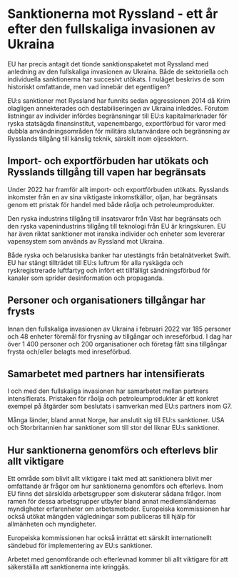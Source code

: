 # Sanktionerna mot Ryssland - ett år efter den fullskaliga invasionen av Ukraina

EU har precis antagit det tionde sanktionspaketet mot Ryssland med anledning av den fullskaliga invasionen av Ukraina. Både de sektoriella och individuella sanktionerna har succesivt utökats. I nuläget beskrivs de som historiskt omfattande, men vad innebär det egentligen?

EU:s sanktioner mot Ryssland har funnits sedan aggressionen 2014 då Krim olagligen annekterades och destabiliseringen av Ukraina inleddes. Förutom listningar av individer infördes begränsningar till EU:s kapitalmarknader för ryska statsägda finansinstitut, vapenembargo, exportförbud för varor med dubbla användningsområden för militära slutanvändare och begränsning av Rysslands tillgång till känslig teknik, särskilt inom oljesektorn.

## Import- och exportförbuden har utökats och Rysslands tillgång till vapen har begränsats

Under 2022 har framför allt import- och exportförbuden utökats. Rysslands inkomster från en av sina viktigaste inkomstkällor, oljan, har begränsats genom ett pristak för handel med både råolja och petroleumprodukter.

Den ryska industrins tillgång till insatsvaror från Väst har begränsats och den ryska vapenindustrins tillgång till teknologi från EU är kringskuren. EU har även riktat sanktioner mot iranska individer och enheter som levererar vapensystem som används av Ryssland mot Ukraina.

Både ryska och belarusiska banker har utestängts från betalnätverket Swift. EU har stängt tillträdet till EU:s luftrum för alla ryskägda och ryskregistrerade luftfartyg och infört ett tillfälligt sändningsförbud för kanaler som sprider desinformation och propaganda.

## Personer och organisationers tillgångar har frysts

Innan den fullskaliga invasionen av Ukraina i februari 2022 var 185 personer och 48 enheter föremål för frysning av tillgångar och inreseförbud. I dag har över 1 400 personer och 200 organisationer och företag fått sina tillgångar frysta och/eller belagts med inreseförbud.

## Samarbetet med partners har intensifierats

I och med den fullskaliga invasionen har samarbetet mellan partners intensifierats. Pristaken för råolja och petroleumprodukter är ett konkret exempel på åtgärder som beslutats i samverkan med EU:s partners inom G7.

Många länder, bland annat Norge, har anslutit sig till EU:s sanktioner. USA och Storbritannien har sanktioner som till stor del liknar EU:s sanktioner.

## Hur sanktionerna genomförs och efterlevs blir allt viktigare

Ett område som blivit allt viktigare i takt med att sanktionera blivit mer omfattande är frågor om hur sanktionerna genomförs och efterlevs. Inom EU finns det särskilda arbetsgrupper som diskuterar sådana frågor. Inom ramen för dessa arbetsgrupper utbyter bland annat medlemsländernas myndigheter erfarenheter om arbetsmetoder. Europeiska kommissionen har också utökat mängden vägledningar som publiceras till hjälp för allmänheten och myndigheter.

Europeiska kommissionen har också inrättat ett särskilt internationellt sändebud för implementering av EU:s sanktioner.

Arbetet med genomförande och efterlevnad kommer bli allt viktigare för att säkerställa att sanktionerna inte kringgås.
